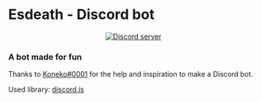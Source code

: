 <h1>Esdeath - Discord bot</h1>
<div align="center">
  <p>
    <a href="https://discord.gg/ReBJ4AB"><img src="https://img.shields.io/discord/222078108977594368?color=7289da&logo=discord&logoColor=white" alt="Discord server" /></a>
</div>

<h3>A bot made for fun</h3>

Thanks to <a href="https://github.com/FenikkusuKoneko">Koneko#0001</a> for the help and inspiration to make a Discord
 bot.
 
 Used library: <a href="https://github.com/discordjs/discord.js">discord.js</a>